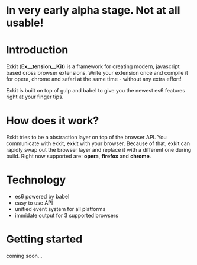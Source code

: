 # In very early alpha stage. Not at all usable!

# Introduction

Exkit (__Ex__tension__Kit__) is a framework for creating modern, javascript based cross browser extensions. Write your extension once and compile it for opera, chrome and safari at the same time - without any extra effort!

Exkit is built on top of gulp and babel to give you the newest es6 features right at your finger tips. 


# How does it work? 

Exkit tries to be a abstraction layer on top of the browser API. You communicate with exkit, exkit with your browser. Because of that, exkit can rapidly swap out the browser layer and replace it with a different one during build. Right now supported are: __opera__, __firefox__ and __chrome__.

# Technology
- es6 powered by babel
- easy to use API
- unified event system for all platforms
- immidate output for 3 supported browsers

# Getting started
coming soon...
